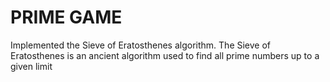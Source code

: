 # PRIME GAME
Implemented the Sieve of Eratosthenes algorithm. The Sieve of Eratosthenes is an ancient algorithm used to find all prime numbers up to a given limit